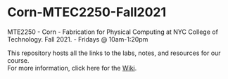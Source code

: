 # Corn-MTEC2250-Fall2021

MTE2250 - Corn - Fabrication for Physical Computing at NYC College of Technology. Fall 2021. - Fridays @ 10am-1:20pm

This repository hosts all the links to the labs, notes, and resources for our course.  
For more information, click here for the [Wiki](https://github.com/entertainmenttechnology/Corn-MTEC2250-Fall2021/wiki).
